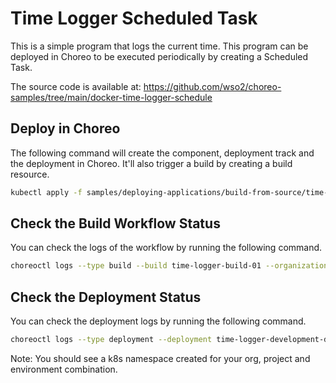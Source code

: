 # Time Logger Scheduled Task
This is a simple program that logs the current time. This program can be deployed in Choreo to be executed periodically by creating a Scheduled Task.

The source code is available at:
https://github.com/wso2/choreo-samples/tree/main/docker-time-logger-schedule

## Deploy in Choreo
The following command will create the component, deployment track and the deployment in Choreo. It'll also trigger a build by creating a build resource. 

```bash
kubectl apply -f samples/deploying-applications/build-from-source/time-logger-task/time-logger.yaml
```
## Check the Build Workflow Status
You can check the logs of the workflow by running the following command.

```bash
choreoctl logs --type build --build time-logger-build-01 --organization default-org --project default-project --component time-logger
```

## Check the Deployment Status
You can check the deployment logs by running the following command.

```bash
choreoctl logs --type deployment --deployment time-logger-development-deployment-01 --organization default-org --project default-project --component time-logger
```

Note: You should see a k8s namespace created for your org, project and environment combination.
